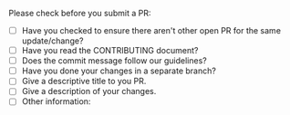 <!--
SPDX-FileCopyrightText: 2023 Machine-Learning-OER-Collection
SPDX-License-Identifier: CC0-1.0
-->

Please check before you submit a PR:

- [ ] Have you checked to ensure there aren't other open PR for the same update/change?
- [ ] Have you read the CONTRIBUTING document?
- [ ] Does the commit message follow our guidelines?
- [ ] Have you done your changes in a separate branch?
- [ ] Give a descriptive title to you PR.
- [ ] Give a description of your changes.
- [ ] Other information:
